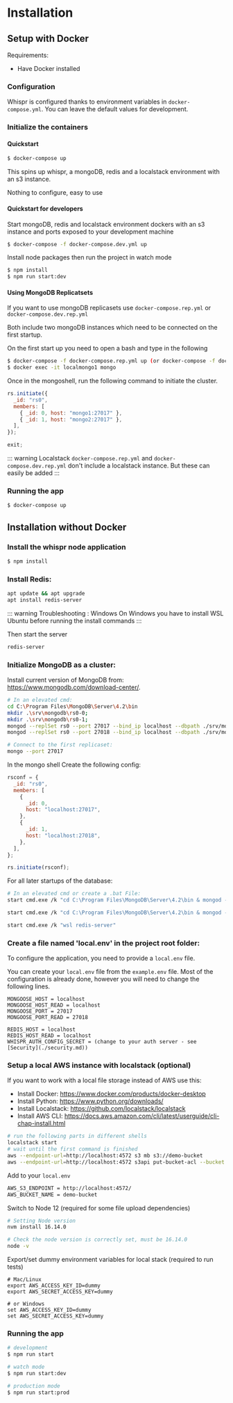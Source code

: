 # Installation

## Setup with Docker

Requirements:

- Have Docker installed

### Configuration

Whispr is configured thanks to environment variables in `docker-compose.yml`.
You can leave the default values for development.

### Initialize the containers

#### Quickstart

```bash
$ docker-compose up
```

This spins up whispr, a mongoDB, redis and a localstack environment with an s3 instance.

Nothing to configure, easy to use

#### Quickstart for developers

Start mongoDB, redis and localstack environment dockers with an s3 instance and ports exposed to your development machine
```bash
$ docker-compose -f docker-compose.dev.yml up
```

Install node packages then run the project in watch mode
```bash
$ npm install
$ npm run start:dev
```

#### Using MongoDB Replicatsets

If you want to use mongoDB replicasets use `docker-compose.rep.yml` or `docker-compose.dev.rep.yml`

Both include two mongoDB instances which need to be connected on the first startup.

On the first start up you need to open a bash and type in the following

```bash
$ docker-compose -f docker-compose.rep.yml up (or docker-compose -f docker-compose.dev.rep.yml up)
$ docker exec -it localmongo1 mongo
```

Once in the mongoshell, run the following command to initiate the cluster.

```javascript
rs.initiate({
  _id: "rs0",
  members: [
    { _id: 0, host: "mongo1:27017" },
    { _id: 1, host: "mongo2:27017" },
  ],
});

exit;
```

::: warning Localstack
`docker-compose.rep.yml` and `docker-compose.dev.rep.yml` don't include a localstack instance. But these can easily be added
:::

### Running the app

```bash
$ docker-compose up
```

## Installation without Docker

### Install the whispr node application

```bash
$ npm install
```

### Install Redis:

```bash
apt update && apt upgrade
apt install redis-server
```

::: warning Troubleshooting : Windows
On Windows you have to install WSL Ubuntu before running the install commands
:::

Then start the server

```bash
redis-server
```

### Initialize MongoDB as a cluster:

Install current version of MongoDB from: https://www.mongodb.com/download-center/.

```bash
# In an elevated cmd:
cd C:\Program Files\MongoDB\Server\4.2\bin
mkdir .\srv\mongodb\rs0-0;
mkdir .\srv\mongodb\rs0-1;
mongod --replSet rs0 --port 27017 --bind_ip localhost --dbpath ./srv/mongodb/rs0-0
mongod --replSet rs0 --port 27018 --bind_ip localhost --dbpath ./srv/mongodb/rs0-1

# Connect to the first replicaset:
mongo --port 27017
```

In the mongo shell Create the following config:

```javascript
rsconf = {
  _id: "rs0",
  members: [
    {
      _id: 0,
      host: "localhost:27017",
    },
    {
      _id: 1,
      host: "localhost:27018",
    },
  ],
};

rs.initiate(rsconf);
```

For all later startups of the database:

```bash
# In an elevated cmd or create a .bat File:
start cmd.exe /k "cd C:\Program Files\MongoDB\Server\4.2\bin & mongod --replSet rs0 --port 27017 --bind_ip localhost --dbpath ./srv/mongodb/rs0-0"

start cmd.exe /k "cd C:\Program Files\MongoDB\Server\4.2\bin & mongod --replSet rs0 --port 27018 --bind_ip localhost --dbpath ./srv/mongodb/rs0-1"

start cmd.exe /k "wsl redis-server"
```

### Create a file named 'local.env' in the project root folder:

To configure the application, you need to provide a `local.env` file.

You can create your `local.env` file from the `example.env` file. Most of the configuration is already done, however you will need to change the following lines.

```
MONGOOSE_HOST = localhost
MONGOOSE_HOST_READ = localhost
MONGOOSE_PORT = 27017
MONGOOSE_PORT_READ = 27018

REDIS_HOST = localhost
REDIS_HOST_READ = localhost
WHISPR_AUTH_CONFIG_SECRET = (change to your auth server - see [Security](./security.md))
```

### Setup a local AWS instance with localstack (optional)

If you want to work with a local file storage instead of AWS use this:

- Install Docker: https://www.docker.com/products/docker-desktop
- Install Python: https://www.python.org/downloads/
- Install Localstack: https://github.com/localstack/localstack
- Install AWS CLI: https://docs.aws.amazon.com/cli/latest/userguide/cli-chap-install.html

```bash
# run the following parts in different shells
localstack start
# wait until the first command is finished
aws --endpoint-url=http://localhost:4572 s3 mb s3://demo-bucket
aws --endpoint-url=http://localhost:4572 s3api put-bucket-acl --bucket demo-bucket --acl public-read
```

Add to your `local.env`

```bash
AWS_S3_ENDPOINT = http://localhost:4572/
AWS_BUCKET_NAME = demo-bucket
```

Switch to Node 12 (required for some file upload dependencies)

```bash
# Setting Node version
nvm install 16.14.0

# Check the node version is correctly set, must be 16.14.0
node -v
```

Export/set dummy environment variables for local stack (required to run tests)
```
# Mac/Linux
export AWS_ACCESS_KEY_ID=dummy
export AWS_SECRET_ACCESS_KEY=dummy

# or Windows
set AWS_ACCESS_KEY_ID=dummy
set AWS_SECRET_ACCESS_KEY=dummy
```

### Running the app

```bash
# development
$ npm run start

# watch mode
$ npm run start:dev

# production mode
$ npm run start:prod
```
